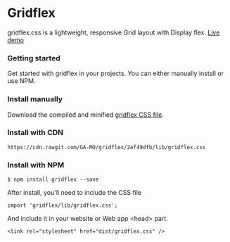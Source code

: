 # Gridflex
gridflex.css is a lightweight, responsive Grid layout with Display flex.
[Live demo](https://ga-mo.github.io/gridflex/demo/)

### Getting started

Get started with gridflex in your projects. You can either manually install or use NPM.

### Install manually
Download the compiled and minified [gridflex CSS file](https://github.com/GA-MO/gridflex/tree/master/lib).

### Install with CDN

```
https://cdn.rawgit.com/GA-MO/gridflex/2ef49dfb/lib/gridflex.css
```

### Install with NPM

```
$ npm install gridflex --save
```
After install, you'll need to include the CSS file

```
import 'gridflex/lib/gridflex.css';
```
And include it in your website or Web app &lt;head&gt; part.

```
<link rel="stylesheet" href="dist/gridflex.css" />
```